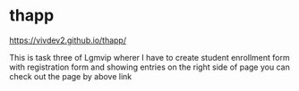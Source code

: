 # thapp

https://vivdev2.github.io/thapp/

This is task three of Lgmvip wherer I have to create student enrollment form with registration form and showing entries on the right side of page
you can check out the page by above link
